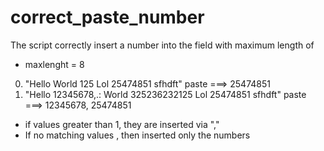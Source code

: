 # correct_paste_number
The script correctly insert a number into the field with maximum length of

* maxlenght = 8

0. "Hello World 125 Lol 25474851 sfhdft" paste ===> 25474851
0. "Hello 12345678,.: World 325236232125 Lol 25474851 sfhdft" paste ===> 12345678, 25474851


* if values greater than 1, they are inserted via ","
* If no matching values , then inserted only the numbers
